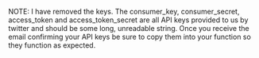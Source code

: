 NOTE: I have removed the keys.
 The consumer_key, consumer_secret, access_token and access_token_secret are 
 all API keys provided to us by twitter and should be some long, unreadable string.
 Once you receive the email confirming your API keys be sure to copy them into your function so they function as expected.
